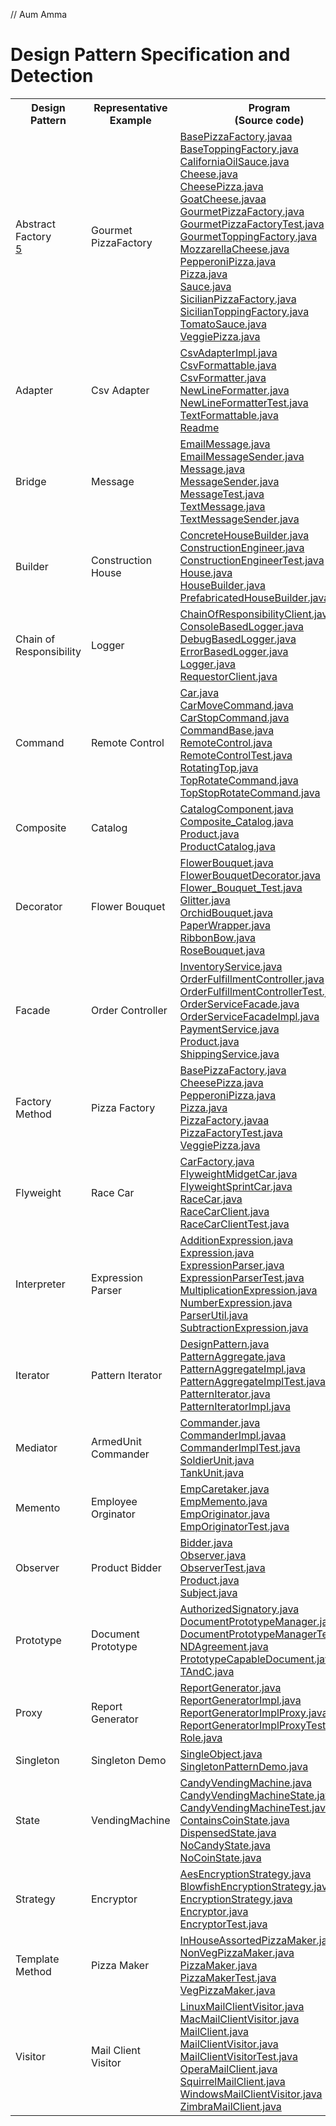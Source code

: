 // Aum Amma

# Design Pattern Specification and Detection

<table>
  <tr>
    <th>Design Pattern</th>
    <th>Representative<br>Example</th>
    <th>Program<br>(Source code)</th>
    <th>Execution<br>Trace</th>
    <th>Augmented<br>Call tree</th>
    <th>Highlighted<br>Sequence diagram</th>
  </tr>
  <tr>
    <td>Abstract Factory <br> <a href="abstractfactory/OtherExamples">5</a></td>
    <td>Gourmet PizzaFactory</td>
    <td>
      <a href="abstractfactory/BasePizzaFactory.java">BasePizzaFactory.javaa</a><br>
      <a href="abstractfactory/BaseToppingFactory.java">BaseToppingFactory.java</a><br>
      <a href="abstractfactory/CaliforniaOilSauce.java">CaliforniaOilSauce.java</a><br>
      <a href="abstractfactory/Cheese.java">Cheese.java</a><br>
      <a href="abstractfactory/CheesePizza.java">CheesePizza.java</a><br>
      <a href="abstractfactory/GoatCheese.java">GoatCheese.javaa</a><br>
      <a href="abstractfactory/GourmetPizzaFactory.java">GourmetPizzaFactory.java</a><br>
      <a href="abstractfactory/GourmetPizzaFactoryTest.java">GourmetPizzaFactoryTest.java</a><br>
      <a href="abstractfactory/GourmetToppingFactory.java">GourmetToppingFactory.java</a><br>
      <a href="abstractfactory/MozzarellaCheese.java">MozzarellaCheese.java</a><br>
      <a href="abstractfactory/PepperoniPizza.java">PepperoniPizza.java</a><br>
      <a href="abstractfactory/Pizza.java">Pizza.java</a><br>
      <a href="abstractfactory/Sauce.java">Sauce.java</a><br>
      <a href="abstractfactory/SicilianPizzaFactory.java">SicilianPizzaFactory.java</a><br>
      <a href="abstractfactory/SicilianToppingFactory.java">SicilianToppingFactory.java</a><br>
      <a href="abstractfactory/TomatoSauce.java">TomatoSauce.java</a><br>
      <a href="abstractfactory/VeggiePizza.java">VeggiePizza.java</a><br>
    </td>
    <td><a href="abstractfactory/trace.csv">trace.csv</a></td>
    <td><a href="abstractfactory/calltree.png">calltree.png</a> <br> <a href="abstractfactory/calltree_dp.png">calltree_dp.png</a></td>
    <td><a href="abstractfactory/sequencediagram.png">sequencediagram.png</a></td>
  </tr>
  <tr>
    <td>Adapter</td>
    <td>Csv Adapter</td>
    <td>
      <a href="adapter/CsvAdapterImpl.java">CsvAdapterImpl.java</a><br>
      <a href="adapter/CsvFormattable.java">CsvFormattable.java</a><br>
      <a href="adapter/CsvFormatter.java">CsvFormatter.java</a><br>
      <a href="adapter/NewLineFormatter.java">NewLineFormatter.java</a><br>
      <a href="adapter/NewLineFormatterTest.java">NewLineFormatterTest.java</a><br>
      <a href="adapter/TextFormattable.java">TextFormattable.java</a><br>
      <a href="adapter/Readme.md">Readme</a><br>
    </td>
    <td><a href="adapter/trace.csv">trace.csv</a></td>
    <td><a href="adapter/calltree.png">calltree.png</a> <br> <a href="adapter/calltree_dp.png">calltree_dp.png</a></td>
    <td><a href="adapter/sequencediagram.png">sequencediagram.png</a></td>
  </tr>
  <tr>
    <td>Bridge</td>
    <td>Message</td>
    <td>
      <a href="bridge/EmailMessage.java">EmailMessage.java</a><br>
      <a href="bridge/EmailMessageSender.java">EmailMessageSender.java</a><br>
      <a href="bridge/Message.java">Message.java</a><br>
      <a href="bridge/MessageSender.java">MessageSender.java</a><br>
      <a href="bridge/MessageTest.java">MessageTest.java</a><br>
      <a href="bridge/TextMessage.java">TextMessage.java</a><br>
      <a href="bridge/TextMessageSender.java">TextMessageSender.java</a><br>
    </td>
    <td><a href="bridge/trace.csv">trace.csv</a></td>
    <td><a href="bridge/calltree.png">calltree.png</a> <br> <a href="bridge/calltree_dp.png">calltree_dp.png</a> </td>
    <td><a href="bridge/sequencediagram.png">sequencediagram.png</a></td>
  </tr>
  <tr>
    <td>Builder</td>
    <td>Construction House</td>
    <td>
      <a href="builder/ConcreteHouseBuilder.java">ConcreteHouseBuilder.java</a><br>
      <a href="builder/ConstructionEngineer.java">ConstructionEngineer.java</a><br>
      <a href="builder/ConstructionEngineerTest.java">ConstructionEngineerTest.java</a><br>
      <a href="builder/House.java">House.java</a><br>
      <a href="builder/HouseBuilder.java">HouseBuilder.java</a><br>
      <a href="builder/PrefabricatedHouseBuilder.java">PrefabricatedHouseBuilder.java</a><br>
    </td>
    <td><a href="builder/trace.csv">trace.csv</a></td>
    <td><a href="builder/calltree.png">calltree.png</a> <br> <a href="builder/calltree_dp.png">calltree_dp.png</a> </td>
    <td><a href="builder/sequencediagram.png">sequencediagram.png</a></td>
  </tr>
  <tr>
    <td>Chain of Responsibility</td>
    <td>Logger</td>
    <td>
      <a href="chainofresp/ChainOfResponsibilityClient.java">ChainOfResponsibilityClient.java</a><br>
      <a href="chainofresp/ConsoleBasedLogger.java">ConsoleBasedLogger.java</a><br>
      <a href="chainofresp/DebugBasedLogger.java">DebugBasedLogger.java</a><br>
      <a href="chainofresp/ErrorBasedLogger.java">ErrorBasedLogger.java</a><br>
      <a href="chainofresp/Logger.java">Logger.java</a><br>
      <a href="chainofresp/RequestorClient.java">RequestorClient.java</a><br>
    </td>
    <td><a href="chainofresp/trace.csv">trace.csv</a></td>
    <td><a href="chainofresp/calltree.png">calltree.png</a> <br> <a href="chainofresp/calltree_dp.png">calltree_dp.png</a> </td>
    <td><a href="chainofresp/sequencediagram.png">sequencediagram.png</a></td>
  </tr>
  <tr>
    <td>Command</td>
    <td>Remote Control</td>
    <td>
      <a href="command/Car.java">Car.java</a><br>
      <a href="command/CarMoveCommand.java">CarMoveCommand.java</a><br>
      <a href="command/CarStopCommand.java">CarStopCommand.java</a><br>
      <a href="command/CommandBase.java">CommandBase.java</a><br>
      <a href="command/RemoteControl.java">RemoteControl.java</a><br>
      <a href="command/RemoteControlTest.java">RemoteControlTest.java</a><br>
      <a href="command/RotatingTop.java">RotatingTop.java</a><br>
      <a href="command/TopRotateCommand.java">TopRotateCommand.java</a><br>
      <a href="command/TopStopRotateCommand.java">TopStopRotateCommand.java</a><br>
    </td>
    <td><a href="command/trace.csv">trace.csv</a></td>
    <td><a href="command/calltree.png">calltree.png</a> <br> <a href="command/calltree_dp.png">calltree_dp.png</a> </td>
    <td><a href="command/sequencediagram.png">sequencediagram.png</a></td>
  </tr>
  <tr>
    <td>Composite</td>
    <td>Catalog</td>
    <td>
      <a href="composite/CatalogComponent.java">CatalogComponent.java</a><br>
      <a href="composite/Composite_Catalog.java">Composite_Catalog.java</a><br>
      <a href="composite/Product.java">Product.java</a><br>
      <a href="composite/ProductCatalog.java">ProductCatalog.java</a><br>
    </td>
    <td><a href="composite/trace.csv">trace.csv</a></td>
    <td><a href="composite/calltree.png">calltree.png</a> <br> <a href="composite/calltree_dp.png">calltree_dp.png</a> </td>
    <td><a href="composite/sequencediagram.png">sequencediagram.png</a></td>
  </tr>
  <tr>
    <td>Decorator</td>
    <td>Flower Bouquet</td>
    <td>
      <a href="decorator/FlowerBouquet.java">FlowerBouquet.java</a><br>
      <a href="decorator/FlowerBouquetDecorator.java">FlowerBouquetDecorator.java</a><br>
      <a href="decorator/Flower_Bouquet_Test.java">Flower_Bouquet_Test.java</a><br>
      <a href="decorator/Glitter.java">Glitter.java</a><br>
      <a href="decorator/OrchidBouquet.java">OrchidBouquet.java</a><br>
      <a href="decorator/PaperWrapper.java">PaperWrapper.java</a><br>
      <a href="decorator/RibbonBow.java">RibbonBow.java</a><br>
      <a href="decorator/RoseBouquet.java">RoseBouquet.java</a><br>
    </td>
    <td><a href="decorator/trace.csv">trace.csv</a></td>
    <td><a href="decorator/calltree.png">calltree.png</a> <br> <a href="decorator/calltree_dp.png">calltree_dp.png</a> </td>
    <td><a href="decorator/sequencediagram.png">sequencediagram.png</a></td>
  </tr>
  <tr>
    <td>Facade</td>
    <td>Order Controller</td>
    <td>
      <a href="facade/InventoryService.java">InventoryService.java</a><br>
      <a href="facade/OrderFulfillmentController.java">OrderFulfillmentController.java</a><br>
      <a href="facade/OrderFulfillmentControllerTest.java">OrderFulfillmentControllerTest.java</a><br>
      <a href="facade/OrderServiceFacade.java">OrderServiceFacade.java</a><br>
      <a href="facade/OrderServiceFacadeImpl.java">OrderServiceFacadeImpl.java</a><br>
      <a href="facade/PaymentService.java">PaymentService.java</a><br>
      <a href="facade/Product.java">Product.java</a><br>
      <a href="facade/ShippingService.java">ShippingService.java</a><br>
    </td>
    <td><a href="facade/trace.csv">trace.csv</a></td>
    <td><a href="facade/calltree.png">calltree.png</a> <br> <a href="facade/calltree_dp.png">calltree_dp.png</a> </td>
    <td><a href="facade/sequencediagram.png">sequencediagram.png</a></td>
  </tr>
  <tr>
    <td>Factory Method</td>
    <td>Pizza Factory</td>
    <td>
      <a href="factorymethod/BasePizzaFactory.java">BasePizzaFactory.java</a><br>
      <a href="factorymethod/CheesePizza.java">CheesePizza.java</a><br>
      <a href="factorymethod/PepperoniPizza.java">PepperoniPizza.java</a><br>
      <a href="factorymethod/Pizza.java">Pizza.java</a><br>
      <a href="factorymethod/PizzaFactory.java">PizzaFactory.javaa</a><br>
      <a href="factorymethod/PizzaFactoryTest.java">PizzaFactoryTest.java</a><br>
      <a href="factorymethod/VeggiePizza.java">VeggiePizza.java</a><br>
    </td>
    <td><a href="factorymethod/trace.csv">trace.csv</a></td>
    <td><a href="factorymethod/calltree.png">calltree.png</a> <br> <a href="factorymethod/calltree_dp.png">calltree_dp.png</a> </td>
    <td><a href="factorymethod/sequencediagram.png">sequencediagram.png</a></td>
  </tr>
  <tr>
    <td>Flyweight</td>
    <td>Race Car</td>
    <td>
      <a href="flyweight/CarFactory.java">CarFactory.java</a><br>
      <a href="flyweight/FlyweightMidgetCar.java">FlyweightMidgetCar.java</a><br>
      <a href="flyweight/FlyweightSprintCar.java">FlyweightSprintCar.java</a><br>
      <a href="flyweight/RaceCar.java">RaceCar.java</a><br>
      <a href="flyweight/RaceCarClient.java">RaceCarClient.java</a><br>
      <a href="flyweight/RaceCarClientTest.java">RaceCarClientTest.java</a><br>
    </td>
    <td><a href="flyweight/trace.csv">trace.csv</a></td>
    <td><a href="flyweight/calltree.png">calltree.png</a> <br> <a href="flyweight/calltree_dp.png">calltree_dp.png</a> </td>
    <td><a href="flyweight/sequencediagram.png">sequencediagram.png</a></td>
  </tr>
  <tr>
    <td>Interpreter</td>
    <td>Expression Parser</td>
    <td>
      <a href="interpreter/AdditionExpression.java">AdditionExpression.java</a><br>
      <a href="interpreter/Expression.java">Expression.java</a><br>
      <a href="interpreter/ExpressionParser.java">ExpressionParser.java</a><br>
      <a href="interpreter/ExpressionParserTest.java">ExpressionParserTest.java</a><br>
      <a href="interpreter/MultiplicationExpression.java">MultiplicationExpression.java</a><br>
      <a href="interpreter/NumberExpression.java">NumberExpression.java</a><br>
      <a href="interpreter/ParserUtil.java">ParserUtil.java</a><br>
      <a href="interpreter/SubtractionExpression.java">SubtractionExpression.java</a><br>
    </td>
    <td><a href="interpreter/trace.csv">trace.csv</a></td>
    <td><a href="interpreter/calltree.png">calltree.png</a> <br> <a href="interpreter/calltree_dp.png">calltree_dp.png</a> </td>
    <td><a href="interpreter/sequencediagram.png">sequencediagram.png</a></td>
  </tr>
  <tr>
    <td>Iterator</td>
    <td>Pattern Iterator</td>
    <td>
      <a href="iterator/DesignPattern.java">DesignPattern.java</a><br>
      <a href="iterator/PatternAggregate.java">PatternAggregate.java</a><br>
      <a href="iterator/PatternAggregateImpl.java">PatternAggregateImpl.java</a><br>
      <a href="iterator/PatternAggregateImplTest.java">PatternAggregateImplTest.java</a><br>
      <a href="iterator/PatternIterator.java">PatternIterator.java</a><br>
      <a href="iterator/PatternIteratorImpl.java">PatternIteratorImpl.java</a><br>
    </td>
    <td><a href="iterator/trace.csv">trace.csv</a></td>
    <td><a href="iterator/calltree.png">calltree.png</a> <br> <a href="iterator/calltree_dp.png">calltree_dp.png</a> </td>
    <td><a href="iterator/sequencediagram.png">sequencediagram.png</a></td>
  </tr>
  <tr>
    <td>Mediator</td>
    <td>ArmedUnit Commander</td>
    <td>
      <a href="mediator/ArmedUnit.java>ArmedUnit.java</a><br>
      <a href="mediator/Commander.java">Commander.java</a><br>
      <a href="mediator/CommanderImpl.java">CommanderImpl.javaa</a><br>
      <a href="mediator/CommanderImplTest.java">CommanderImplTest.java</a><br>
      <a href="mediator/SoldierUnit.java">SoldierUnit.java</a><br>
      <a href="mediator/TankUnit.java">TankUnit.java</a><br>
    </td>
    <td><a href="mediator/trace.csv">trace.csv</a></td>
    <td><a href="mediator/calltree.png">calltree.png</a> <br> <a href="mediator/calltree_dp.png">calltree_dp.png</a> </td>
    <td><a href="mediator/sequencediagram.png">sequencediagram.png</a></td>
  </tr>
  <tr>
    <td>Memento</td>
    <td>Employee Orginator</td>
    <td>
      <a href="memento/EmpCaretaker.java">EmpCaretaker.java</a><br>
      <a href="memento/EmpMemento.java">EmpMemento.java</a><br>
      <a href="memento/EmpOriginator.java">EmpOriginator.java</a><br>
      <a href="memento/EmpOriginatorTest.java">EmpOriginatorTest.java</a><br>
    </td>
    <td><a href="memento/trace.csv">trace.csv</a></td>
    <td><a href="memento/calltree.png">calltree.png</a> <br> <a href="memento/calltree_dp.png">calltree_dp.png</a> </td>
    <td><a href="memento/sequencediagram.png">sequencediagram.png</a></td>
  </tr>
  <tr>
    <td>Observer</td>
    <td>Product Bidder</td>
    <td>
      <a href="observer/Bidder.java">Bidder.java</a><br>
      <a href="observer/Observer.java">Observer.java</a><br>
      <a href="observer/ObserverTest.java">ObserverTest.java</a><br>
      <a href="observer/Product.java">Product.java</a><br>
      <a href="observer/Subject.java">Subject.java</a><br>
    </td>
    <td><a href="observer/trace.csv">trace.csv</a></td>
    <td><a href="observer/calltree.png">calltree.png</a> <br> <a href="observer/calltree_dp.png">calltree_dp.png</a> </td>
    <td><a href="observer/sequencediagram.png">sequencediagram.png</a></td>
  </tr>
  <tr>
    <td>Prototype</td>
    <td>Document Prototype</td>
    <td>
      <a href="prototype/AuthorizedSignatory.java">AuthorizedSignatory.java</a><br>
      <a href="prototype/DocumentPrototypeManager.java">DocumentPrototypeManager.java</a><br>
      <a href="prototype/DocumentPrototypeManagerTest.java">DocumentPrototypeManagerTest.java</a><br>
      <a href="prototype/NDAgreement.java">NDAgreement.java</a><br>
      <a href="prototype/PrototypeCapableDocument.java">PrototypeCapableDocument.java</a><br>
      <a href="prototype/TAndC.java">TAndC.java</a><br>
    </td>
    <td><a href="prototype/trace.csv">trace.csv</a></td>
    <td><a href="prototype/calltree.png">calltree.png</a> <br> <a href="prototype/calltree_dp.png">calltree_dp.png</a> </td>
    <td><a href="prototype/sequencediagram.png">sequencediagram.png</a></td>
  </tr>
  <tr>
    <td>Proxy</td>
    <td>Report Generator</td>
    <td>
      <a href="proxy/ReportGenerator.java">ReportGenerator.java</a><br>
      <a href="proxy/ReportGeneratorImpl.java">ReportGeneratorImpl.java</a><br>
      <a href="proxy/ReportGeneratorImplProxy.java">ReportGeneratorImplProxy.java</a><br>
      <a href="proxy/ReportGeneratorImplProxyTest.java">ReportGeneratorImplProxyTest.java</a><br>
      <a href="proxy/Role.java">Role.java</a><br>
    </td>
    <td><a href="proxy/trace.csv">trace.csv</a></td>
    <td><a href="proxy/calltree.png">calltree.png</a> <br> <a href="proxy/calltree_dp.png">calltree_dp.png</a> </td>
    <td><a href="proxy/sequencediagram.png">sequencediagram.png</a></td>
  </tr>
  <tr>
    <td>Singleton</td>
    <td>Singleton Demo</td>
    <td>
      <a href="singleton/SingleObject.java">SingleObject.java</a><br>
      <a href="singleton/SingletonPatternDemo.java">SingletonPatternDemo.java</a><br>
    </td>
    <td><a href="singleton/trace.csv">trace.csv</a></td>
    <td><a href="singleton/calltree.png">calltree.png</a> <br> <a href="singleton/calltree_dp.png">calltree_dp.png</a> </td>
    <td><a href="singleton/sequencediagram.png">sequencediagram.png</a></td>
  </tr>
  <tr>
    <td>State</td>
    <td>VendingMachine</td>
    <td>
      <a href="state/CandyVendingMachine.java">CandyVendingMachine.java</a><br>
      <a href="state/CandyVendingMachineState.java">CandyVendingMachineState.java</a><br>
      <a href="state/CandyVendingMachineTest.java">CandyVendingMachineTest.java</a><br>
      <a href="state/ContainsCoinState.java">ContainsCoinState.java</a><br>
      <a href="state/DispensedState.java">DispensedState.java</a><br>
      <a href="state/NoCandyState.java">NoCandyState.java</a><br>
      <a href="state/NoCoinState.java">NoCoinState.java</a><br>
    </td>
    <td><a href="state/trace.csv">trace.csv</a></td>
    <td><a href="state/calltree.png">calltree.png</a> <br> <a href="state/calltree_dp.png">calltree_dp.png</a> </td>
    <td><a href="state/sequencediagram.png">sequencediagram.png</a></td>
  </tr>
  <tr>
    <td>Strategy</td>
    <td>Encryptor</td>
    <td>
      <a href="strategy/AesEncryptionStrategy.java">AesEncryptionStrategy.java</a><br>
      <a href="strategy/BlowfishEncryptionStrategy.java">BlowfishEncryptionStrategy.java</a><br>
      <a href="strategy/EncryptionStrategy.java">EncryptionStrategy.java</a><br>
      <a href="strategy/Encryptor.java">Encryptor.java</a><br>
      <a href="strategy/EncryptorTest.java">EncryptorTest.java</a><br>
    </td>
    <td><a href="strategy/trace.csv">trace.csv</a></td>
    <td><a href="strategy/calltree.png">calltree.png</a> <br> <a href="strategy/calltree_dp.png">calltree_dp.png</a> </td>
    <td><a href="strategy/sequencediagram.png">sequencediagram.png</a></td>
  </tr>
  <tr>
    <td>Template Method</td>
    <td>Pizza Maker</td>
    <td>
      <a href="template/InHouseAssortedPizzaMaker.java">InHouseAssortedPizzaMaker.java</a><br>
      <a href="template/NonVegPizzaMaker.java">NonVegPizzaMaker.java</a><br>
      <a href="template/PizzaMaker.java">PizzaMaker.java</a><br>
      <a href="template/PizzaMakerTest.java">PizzaMakerTest.java</a><br>
      <a href="template/VegPizzaMaker.java">VegPizzaMaker.java</a><br>
    </td>
    <td><a href="template/trace.csv">trace.csv</a></td>
    <td><a href="template/calltree.png">calltree.png</a> <br> <a href="template/calltree_dp.png">calltree_dp.png</a></td>
    <td><a href="template/sequencediagram.png">sequencediagram.png</a></td>
  </tr>
  <tr>
    <td>Visitor</td>
    <td>Mail Client Visitor</td>
    <td>
      <a href="visitor/LinuxMailClientVisitor.java">LinuxMailClientVisitor.java</a><br>
      <a href="visitor/MacMailClientVisitor.java">MacMailClientVisitor.java</a><br>
      <a href="visitor/MailClient.java">MailClient.java</a><br>
      <a href="visitor/MailClientVisitor.java">MailClientVisitor.java</a><br>
      <a href="visitor/MailClientVisitorTest.java">MailClientVisitorTest.java</a><br>
      <a href="visitor/OperaMailClient.java">OperaMailClient.java</a><br>
      <a href="visitor/SquirrelMailClient.java">SquirrelMailClient.java</a><br>
      <a href="visitor/WindowsMailClientVisitor.java">WindowsMailClientVisitor.java</a><br>
      <a href="visitor/ZimbraMailClient.java">ZimbraMailClient.java</a><br>
    </td>
    <td><a href="visitor/trace.csv">trace.csv</a></td>
    <td><a href="visitor/calltree.png">calltree.png</a> <br> <a href="visitor/calltree_dp.png">calltree_dp.png</a> </td>
    <td><a href="visitor/sequencediagram.png">sequencediagram.png</a></td>
  </tr>
</table>

